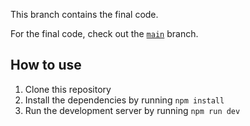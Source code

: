 <!-- ## Using Drizzle ORM With Next.js App Router

[![YouTube](http://i.ytimg.com/vi/SxuPB-04Tdw/hqdefault.jpg)](https://www.youtube.com/watch?v=w-SxuPB-04Tdw)

This is the code for the tutorial [**How to use Drizzle ORM in Next.js App Router | Explained with project**](https://youtu.be/SxuPB-04Tdw). -->

This branch contains the final code.

For the final code, check out the [`main`](https://github.com/max-programming/useactionstate-demo) branch.

## How to use

1. Clone this repository
2. Install the dependencies by running `npm install`
4. Run the development server by running `npm run dev`
